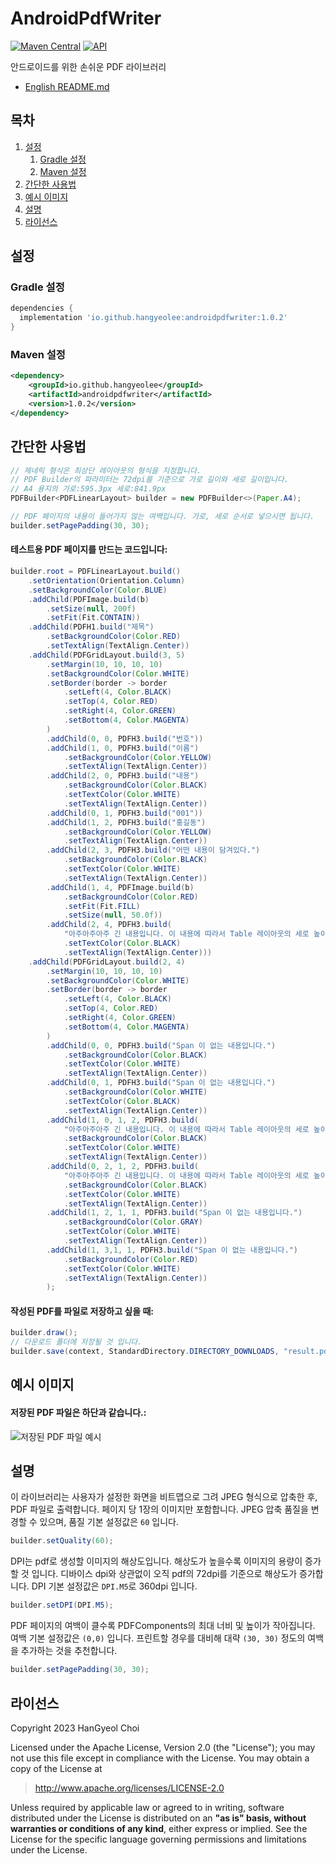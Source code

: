 # AndroidPdfWriter
[![Maven Central](https://maven-badges.herokuapp.com/maven-central/io.github.hangyeolee/androidpdfwriter/badge.svg?style=flat)](https://maven-badges.herokuapp.com/maven-central/io.github.hangyeolee/androidpdfwriter) [![API](https://img.shields.io/badge/API-14%2B-brightgreen.svg?style=flat)](https://android-arsenal.com/api?level=14)

안드로이드를 위한 손쉬운 PDF 라이브러리
- [English README.md](./README.md)

## 목차
1. [설정](#설정)
   1. [Gradle 설정](#gradle-설정)
   2. [Maven 설정](#maven-설정)
2. [간단한 사용법](#간단한-사용법)
3. [예시 이미지](#예시-이미지)
4. [설명](#설명)
5. [라이선스](#라이선스)


## 설정
### Gradle 설정
``` gradle
dependencies {
  implementation 'io.github.hangyeolee:androidpdfwriter:1.0.2'
}
```

### Maven 설정
``` xml
<dependency>
    <groupId>io.github.hangyeolee</groupId>
    <artifactId>androidpdfwriter</artifactId>
    <version>1.0.2</version>
</dependency>
```

## 간단한 사용법
``` Java
// 제네릭 형식은 최상단 레이아웃의 형식을 지정합니다.
// PDF Builder의 파라미터는 72dpi를 기준으로 가로 길이와 세로 길이입니다.
// A4 용지의 가로:595.3px 세로:841.9px
PDFBuilder<PDFLinearLayout> builder = new PDFBuilder<>(Paper.A4);

// PDF 페이지의 내용이 들어가지 않는 여백입니다. 가로, 세로 순서로 넣으시면 됩니다.
builder.setPagePadding(30, 30);
```

#### 테스트용 PDF 페이지를 만드는 코드입니다:
``` Java
builder.root = PDFLinearLayout.build()
    .setOrientation(Orientation.Column)
    .setBackgroundColor(Color.BLUE)
    .addChild(PDFImage.build(b)
        .setSize(null, 200f)
        .setFit(Fit.CONTAIN))
    .addChild(PDFH1.build("제목")
        .setBackgroundColor(Color.RED)
        .setTextAlign(TextAlign.Center))
    .addChild(PDFGridLayout.build(3, 5)
        .setMargin(10, 10, 10, 10)
        .setBackgroundColor(Color.WHITE)
        .setBorder(border -> border
            .setLeft(4, Color.BLACK)
            .setTop(4, Color.RED)
            .setRight(4, Color.GREEN)
            .setBottom(4, Color.MAGENTA)
        )
        .addChild(0, 0, PDFH3.build("번호"))
        .addChild(1, 0, PDFH3.build("이름")
            .setBackgroundColor(Color.YELLOW)
            .setTextAlign(TextAlign.Center))
        .addChild(2, 0, PDFH3.build("내용")
            .setBackgroundColor(Color.BLACK)
            .setTextColor(Color.WHITE)
            .setTextAlign(TextAlign.Center))
        .addChild(0, 1, PDFH3.build("001"))
        .addChild(1, 2, PDFH3.build("홍길동")
            .setBackgroundColor(Color.YELLOW)
            .setTextAlign(TextAlign.Center))
        .addChild(2, 3, PDFH3.build("어떤 내용이 담겨있다.")
            .setBackgroundColor(Color.BLACK)
            .setTextColor(Color.WHITE)
            .setTextAlign(TextAlign.Center))
        .addChild(1, 4, PDFImage.build(b)
            .setBackgroundColor(Color.RED)
            .setFit(Fit.FILL)
            .setSize(null, 50.0f))
        .addChild(2, 4, PDFH3.build(
            "아주아주아주 긴 내용입니다. 이 내용에 따라서 Table 레이아웃의 세로 높이는 동일하게 늘어납니다. 아주아주아주 긴 내용입니다. 이 내용에 따라서 Table 레이아웃의 세로 높이는 동일하게 늘어납니다.")
            .setTextColor(Color.BLACK)
            .setTextAlign(TextAlign.Center)))
    .addChild(PDFGridLayout.build(2, 4)
        .setMargin(10, 10, 10, 10)
        .setBackgroundColor(Color.WHITE)
        .setBorder(border -> border
            .setLeft(4, Color.BLACK)
            .setTop(4, Color.RED)
            .setRight(4, Color.GREEN)
            .setBottom(4, Color.MAGENTA)
        )
        .addChild(0, 0, PDFH3.build("Span 이 없는 내용입니다.")
            .setBackgroundColor(Color.BLACK)
            .setTextColor(Color.WHITE)
            .setTextAlign(TextAlign.Center))
        .addChild(0, 1, PDFH3.build("Span 이 없는 내용입니다.")
            .setBackgroundColor(Color.WHITE)
            .setTextColor(Color.BLACK)
            .setTextAlign(TextAlign.Center))
        .addChild(1, 0, 1, 2, PDFH3.build(
            "아주아주아주 긴 내용입니다. 이 내용에 따라서 Table 레이아웃의 세로 높이는 동일하게 늘어납니다. 또한 Span 이 적용되어 있으며, 잘하면 페이지를 넘어갈 수 도 있습니다.")
            .setBackgroundColor(Color.BLACK)
            .setTextColor(Color.WHITE)
            .setTextAlign(TextAlign.Center))
        .addChild(0, 2, 1, 2, PDFH3.build(
            "아주아주아주 긴 내용입니다. 이 내용에 따라서 Table 레이아웃의 세로 높이는 동일하게 늘어납니다. 또한 Span 이 적용되어 있으며, 잘하면 페이지를 넘어갈 수 도 있습니다.")
            .setBackgroundColor(Color.BLACK)
            .setTextColor(Color.WHITE)
            .setTextAlign(TextAlign.Center))
        .addChild(1, 2, 1, 1, PDFH3.build("Span 이 없는 내용입니다.")
            .setBackgroundColor(Color.GRAY)
            .setTextColor(Color.WHITE)
            .setTextAlign(TextAlign.Center))
        .addChild(1, 3,1, 1, PDFH3.build("Span 이 없는 내용입니다.")
            .setBackgroundColor(Color.RED)
            .setTextColor(Color.WHITE)
            .setTextAlign(TextAlign.Center))
        );
```

#### 작성된 PDF를 파일로 저장하고 싶을 때:
``` Java
builder.draw();
// 다운로드 폴더에 저장될 것 입니다.
builder.save(context, StandardDirectory.DIRECTORY_DOWNLOADS, "result.pdf");
```

## 예시 이미지
#### 저장된 PDF 파일은 하단과 같습니다.:

![저장된 PDF 파일 예시](./android-pdf-writer/src/androidTest/res/drawable/pdftabletest_resultimage.png)

## 설명
이 라이브러리는 사용자가 설정한 화면을 비트맵으로 그려 JPEG 형식으로 압축한 후, PDF 파일로 출력합니다. 페이지 당 1장의 이미지만 포함합니다. JPEG 압축 품질을 변경할 수 있으며, 품질 기본 설정값은 `60` 입니다.
``` Java
builder.setQuality(60);
```

DPI는 pdf로 생성할 이미지의 해상도입니다. 해상도가 높을수록 이미지의 용량이 증가할 것 입니다. 디바이스 dpi와 상관없이 오직 pdf의 72dpi를 기준으로 해상도가 증가합니다. DPI 기본 설정값은 `DPI.M5`로 360dpi 입니다.
``` Java
builder.setDPI(DPI.M5);
```

PDF 페이지의 여백이 클수록 PDFComponents의 최대 너비 및 높이가 작아집니다. 여백 기본 설정값은 `(0,0)` 입니다. 프린트할 경우를 대비해 대략 `(30, 30)` 정도의 여백을 추가하는 것을 추천합니다.
``` Java
builder.setPagePadding(30, 30);
```

## 라이선스
Copyright 2023 HanGyeol Choi

Licensed under the Apache License, Version 2.0 (the "License"); you may not use this file except in compliance with the License. You may obtain a copy of the License at

> http://www.apache.org/licenses/LICENSE-2.0

Unless required by applicable law or agreed to in writing, software distributed under the License is distributed on an **"as is" basis, without warranties or conditions of any kind**, either express or implied. See the License for the specific language governing permissions and limitations under the License.
